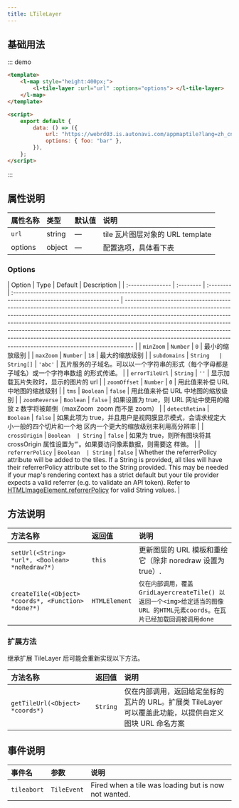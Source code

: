 ```yaml
---
title: LTileLayer
---
```


## 基础用法

::: demo

```html
<template>
	<l-map style="height:400px;">
		<l-tile-layer :url="url" :options="options"> </l-tile-layer>
	</l-map>
</template>

<script>
	export default {
		data: () => ({
			url: "https://webrd03.is.autonavi.com/appmaptile?lang=zh_cn&size=1&scale=1&style=8&x={x}&y={y}&z={z}",
			options: { foo: "bar" },
		}),
	};
</script>
```

:::

## 属性说明

| 属性名称 | 类型   | 默认值 | 说明                             |
| :------- | :----- | :----- | :------------------------------- |
| `url`    | string | —      | tile 瓦片图层对象的 URL template |
| options  | object | —      | 配置选项，具体看下表             |

### Options

| Option           | Type      | Default   | Description                                                                                                          |
| :--------------- | :-------- | :-------- | :------------------------------------------------------------------------------------------------------------------- | --------------------------------------------------------------------------------------------------------------------------------------------------------------------------------------------------------------------------------------------------------------------------------------------------------------------------------------------------------------------------------------------------------------------------------------------------------------------------------------- |
| `minZoom`        | `Number`  | `0`       | 最小的缩放级别                                                                                                       |
| `maxZoom`        | `Number`  | `18`      | 最大的缩放级别                                                                                                       |
| `subdomains`     | `String   | String[]` | `'abc'`                                                                                                              | 瓦片服务的子域名。可以以一个字符串的形式（每个字母都是子域名）或一个字符串数组 的形式传递。                                                                                                                                                                                                                                                                                                                                                                                             |
| `errorTileUrl`   | `String`  | `''`      | 显示加载瓦片失败时，显示的图片的 url                                                                                 |
| `zoomOffset`     | `Number`  | `0`       | 用此值来补偿 URL 中地图的缩放级别                                                                                    |
| `tms`            | `Boolean` | `false`   | 用此值来补偿 URL 中地图的缩放级别                                                                                    |
| `zoomReverse`    | `Boolean` | `false`   | 如果设置为 true，则 URL 网址中使用的缩放 z 数字将被颠倒（maxZoom ­ zoom 而不是 zoom）                                |
| `detectRetina`   | `Boolean` | `false`   | 如果此项为 true，并且用户是视网膜显示模式，会请求规定大小一般的四个切片和一个地 区内一个更大的缩放级别来利用高分辨率 |
| `crossOrigin`    | `Boolean  | String`   | `false`                                                                                                              | 如果为 true，则所有图块将其 crossOrigin 属性设置为“'。如果要访问像素数据，则需要这 样做。                                                                                                                                                                                                                                                                                                                                                                                               |
| `referrerPolicy` | `Boolean  | String`   | `false`                                                                                                              | Whether the referrerPolicy attribute will be added to the tiles. If a String is provided, all tiles will have their referrerPolicy attribute set to the String provided. This may be needed if your map's rendering context has a strict default but your tile provider expects a valid referrer (e.g. to validate an API token). Refer to [HTMLImageElement.referrerPolicy](https://developer.mozilla.org/en-US/docs/Web/API/HTMLImageElement/referrerPolicy) for valid String values. |

## 方法说明

| 方法名称                                            | 返回值        | 说明                                                                                                                      |
| :-------------------------------------------------- | :------------ | :------------------------------------------------------------------------------------------------------------------------ |
| `setUrl(<String> *url*, <Boolean> *noRedraw?*)`     | `this`        | 更新图层的 URL 模板和重绘它（除非 noredraw 设置为 true）.                                                                 |
| `createTile(<Object> *coords*, <Function> *done?*)` | `HTMLElement` | `仅在内部调用，覆盖GridLayercreateTile() 以返回一个<img>给定适当的图像URL 的HTML元素coords。在瓦片已经加载回调被调用done` |

### 扩展方法

继承扩展 TileLayer 后可能会重新实现以下方法。

| 方法名称                        | 返回值   | 说明                                                                                                   |
| :------------------------------ | :------- | :----------------------------------------------------------------------------------------------------- |
| `getTileUrl(<Object> *coords*)` | `String` | 仅在内部调用，返回给定坐标的瓦片的 URL。扩展类 TileLayer 可以覆盖此功能，以提供自定义图块 URL 命名方案 |

## 事件说明

| 事件名      | 参数        | 说明                                                 |
| :---------- | :---------- | :--------------------------------------------------- |
| `tileabort` | `TileEvent` | Fired when a tile was loading but is now not wanted. |
